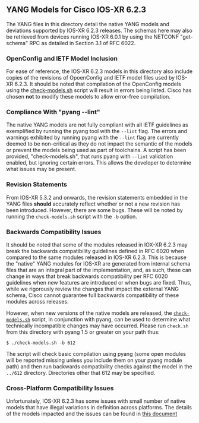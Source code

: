 ## YANG Models for Cisco IOS-XR 6.2.3

The YANG files in this directory detail the native YANG models and deviations supported by IOS-XR 6.2.3 releases. The schemas here may also be retrieved from devices running IOS-XR 6.0.1 by using the NETCONF "get-schema" RPC as detailed in Section 3.1 of RFC 6022.

### OpenConfig and IETF Model Inclusion

For ease of reference, the IOS-XR 6.2.3 models in this directory also include copies of the revisions of OpoenConfig and IETF model files used by IOS-XR 6.2.3. It should be noted that compilation of the OpenConfig models using the [check-models.sh](check-models.sh) script will result in errors being listed. Cisco has chosen **not** to modify these models to allow error-free compilation.


### Compliance With "pyang --lint"

The native YANG models are not fully compliant with all IETF guidelines as exemplified by running the pyang tool with the ```--lint``` flag. The errors and warnings exhibited by running pyang with the ```--lint``` flag are currently deemed to be non-critical as they do not impact the semantic of the models or prevent the models being used as part of toolchains. A script has been provided, "check-models.sh", that runs pyang with ```--lint``` validation enabled, but ignoring certain errors. This allows the developer to determine what issues may be present.


### Revision Statements

From IOS-XR 5.3.2 and onwards, the revision statements embedded in the YANG files **should** accurately reflect whether or not a new revision has been introduced. However, there are some bugs. These will be noted by running the ```check-models.sh``` script with the ```-b``` option.

### Backwards Compatibility Issues

It should be noted that some of the modules released in IOX-XR 6.2.3 may break the backwards compatibility guidelines defined in RFC 6020 when compared to the same modules released in IOS-XR 6.2.3. This is because the "native" YANG modules for IOS-XR are generated from internal schema files that are an integral part of the implementation, and, as such, these can change in ways that break backwards compatibility per RFC 6020 guidelines when new features are introduced or when bugs are fixed. Thus, while we rigorously review the changes that impact the external YANG schema, Cisco cannot guarantee full backwards compatibility of these modules across releases.

However, when new versions of the native models are released, the [```check-models.sh```](check-models.sh) script, in conjunction with pyang, can be used to determine what technically incompatible changes may have occurred. Please run ```check.sh``` from this directory with pyang 1.5 or greater on your path thus:

```
$ ./check-models.sh -b 612
```

The script will check basic compilation using pyang (some open modules will be reported missing unless you include them on your pyang module path) and then run backwards compatibility checks against the model in the ```../612``` directory. Directories other that 612 may be specified.

### Cross-Platform Compatibility Issues

Unfortunately, IOS-XR 6.2.3 has some issues with small number of native models that have illegal variations in definition across platforms. The details of the models impacted and the issues can be found in [this document](MODEL-ISSUES.md)
